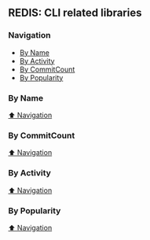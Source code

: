## REDIS: CLI related libraries


### Navigation

- [By Name](#by-name)
- [By Activity](#by-activity)
- [By CommitCount](#by-commitcount)
- [By Popularity](#by-popularity)

### By Name
<!-- PROJECTS_LIST -->

<!-- /PROJECTS_LIST -->

[⬆ Navigation](#navigation)

### By CommitCount
<!-- COMMITCOUNT_LIST -->

<!-- /COMMITCOUNT_LIST -->
[⬆ Navigation](#navigation)

### By Activity
<!-- ACTIVITY_LIST -->

<!-- /ACTIVITY_LIST -->

[⬆ Navigation](#navigation)

### By Popularity
<!-- POPULARITY_LIST -->

<!-- /POPULARITY_LIST -->

[⬆ Navigation](#navigation)
